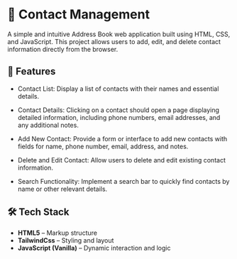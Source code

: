 # 📒 Contact Management

A simple and intuitive Address Book web application built using HTML, CSS, and JavaScript. This project allows users to add, edit, and delete contact information directly from the browser.

## 🚀 Features

- Contact List: Display a list of contacts with their names and essential details.

- Contact Details: Clicking on a contact should open a page displaying detailed information, including phone numbers, email addresses, and any additional notes.

- Add New Contact: Provide a form or interface to add new contacts with fields for name, phone number, email, address, and notes.

- Delete and Edit Contact: Allow users to delete and edit existing contact information.

- Search Functionality: Implement a search bar to quickly find contacts by name or other relevant details.

## 🛠️ Tech Stack

- **HTML5** – Markup structure
- **TailwindCss** – Styling and layout
- **JavaScript (Vanilla)** – Dynamic interaction and logic
